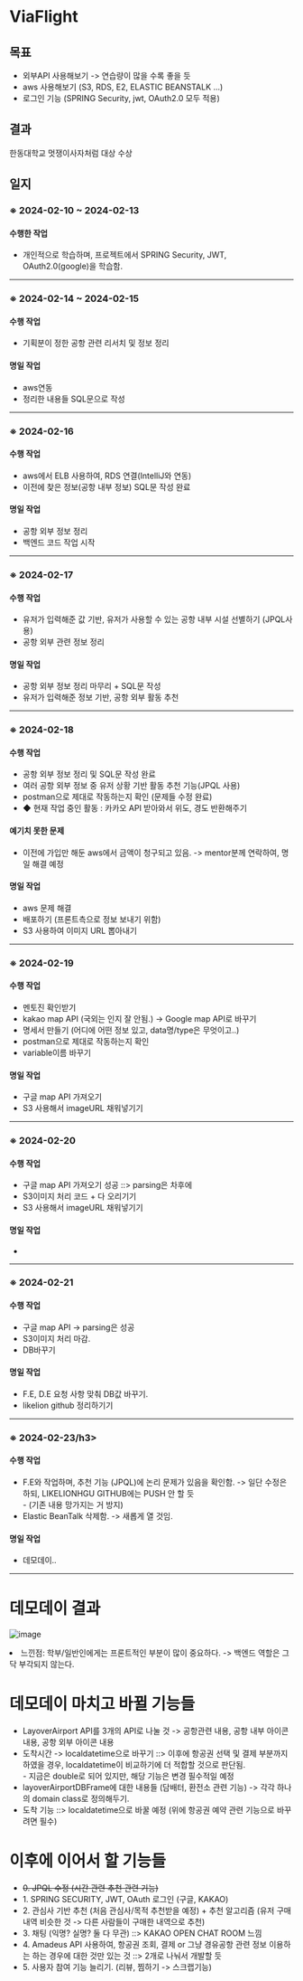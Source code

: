 <!DOCTYPE html>
<html>
<head>


<h1>ViaFlight</h1>

<h2>목표</h2>
<ul>
  <li>외부API 사용해보기 -> 연습량이 많을 수록 좋을 듯</li>
  <li>aws 사용해보기 (S3, RDS, E2, ELASTIC BEANSTALK ...)</li>
  <li>로그인 기능 (SPRING Security, jwt, OAuth2.0 모두 적용)</li>
</ul>

<h2>결과</h2>
<p>한동대학교 멋쟁이사자처럼 대상 수상</p>

<h2>일지</h2>

<h3>※ 2024-02-10 ~ 2024-02-13</h3>

<h4>수행한 작업</h4>
<ul>
  <li>개인적으로 학습하며, 프로젝트에서 SPRING Security, JWT, OAuth2.0(google)을 학습함.</li>
</ul>
<hr>

<h3>※ 2024-02-14 ~ 2024-02-15</h3>

<h4>수행 작업</h4>
<ul>
  <li>기획분이 정한 공항 관련 리서치 및 정보 정리</li>
</ul>

<h4>명일 작업</h4>
<ul>
  <li> aws연동 </li>
  <li> 정리한 내용들 SQL문으로 작성</li>
</ul>

<hr>

<h3>※ 2024-02-16</h3>

<h4>수행 작업</h4>
<ul>
  <li>aws에서 ELB 사용하여, RDS 연결(IntelliJ와 연동)</li>
  <li>이전에 찾은 정보(공항 내부 정보) SQL문 작성 완료</li>
</ul>

<h4>명일 작업</h4>
<ul>
  <li> 공항 외부 정보 정리 </li>
  <li> 백엔드 코드 작업 시작 </li>
</ul>

<hr>

<h3>※ 2024-02-17</h3>

<h4>수행 작업</h4>
<ul>
  <li> 유저가 입력해준 값 기반, 유저가 사용할 수 있는 공항 내부 시설 선별하기 (JPQL사용) </li>
  <li> 공항 외부 관련 정보 정리 </li>
</ul>

<h4>명일 작업</h4>
<ul>
  <li> 공항 외부 정보 정리 마무리 + SQL문 작성 </li>
  <li> 유저가 입력해준 정보 기반, 공항 외부 활동 추천 </li>
</ul>

<hr>

<h3>※ 2024-02-18</h3>

<h4>수행 작업</h4>
<ul>
  <li> 공항 외부 정보 정리 및 SQL문 작성 완료 </li>
  <li> 여러 공항 외부 정보 중 유저 상황 기반 활동 추천 기능(JPQL 사용)</li> 
  <li> postman으로 제대로 작동하는지 확인 (문제들 수정 완료) </li>
  <li> ◆ 현재 작업 중인 활동 : 카카오 API 받아와서 위도, 경도 반환해주기</li>
</ul>

<h4>예기치 못한 문제</h4>
<ul>
  <li> 이전에 가입만 해둔 aws에서 금액이 청구되고 있음. -> mentor분께 연락하여, 명일 해결 예정</li>
</ul>

<h4>명일 작업</h4>
<ul>
  <li>aws 문제 해결</li>
  <li>배포하기 (프론트측으로 정보 보내기 위함)</li>
  <li>S3 사용하여 이미지 URL 뽑아내기</li>
</ul>

<hr>

<h3>※ 2024-02-19</h3>

<h4>수행 작업</h4>
<ul>
  <li>멘토진 확인받기</li>
  <li>kakao map API (국외는 인지 잘 안됨.) -> Google map API로 바꾸기</li>
  <li>명세서 만들기 (어디에 어떤 정보 있고, data명/type은 무엇이고..)</li>
  <li> postman으로 제대로 작동하는지 확인 </li>  
  <li> variable이름 바꾸기 </li>
</ul>

<h4>명일 작업</h4>
<ul>
  <li>구글 map API 가져오기</li>
  <li>S3 사용해서 imageURL 채워넣기기</li>
</ul>

<hr>

<h3>※ 2024-02-20</h3>

<h4>수행 작업</h4>
<ul>
  <li>구글 map API 가져오기 성공 ::> parsing은 차후에 </li>
  <li>S3이미지 처리 코드 + 다 오리기기</li>
  <li>S3 사용해서 imageURL 채워넣기기</li>
</ul>

<h4>명일 작업</h4>
<ul>
  <li></li>
</ul>

<hr>

<h3>※ 2024-02-21</h3>

<h4>수행 작업</h4>
<ul>
  <li>구글 map API -> parsing은 성공 </li>
  <li>S3이미지 처리 마감.</li>
  <li>DB바꾸기</li>
</ul>

<h4>명일 작업</h4>
<ul>
  <li>F.E, D.E 요청 사항 맞춰 DB값 바꾸기.</li>
  <li>likelion github 정리하기기</li>
</ul>

<hr>


<h3>※ 2024-02-23/h3>

<h4>수행 작업</h4>
<ul>
  <li>F.E와 작업하며, 추천 기능 (JPQL)에 논리 문제가 있음을 확인함. -> 일단 수정은 하되, LIKELIONHGU GITHUB에는 PUSH 안 할 듯 </li>
  - (기존 내용 망가지는 거 방지)
  <li>Elastic BeanTalk 삭제함. -> 새롭게 열 것임.</li>
</ul>

<h4>명일 작업</h4>
<ul>
  <li>데모데이..</li>
</ul>

<hr>

<h1>데모데이 결과</h1>

![image](https://github.com/7SH7/viaflight_local/assets/97334714/9d9d5c18-2b32-4f2c-a996-67fffb76db23)

<li>느낀점: 학부/일반인에게는 프론트적인 부분이 많이 중요하다. -> 백엔드 역할은 그닥 부각되지 않는다. </li>

<h1>데모데이 마치고 바뀔 기능들</h1>
<ul>
  <li>LayoverAirport API를 3개의 API로 나눌 것 -> 공항관련 내용, 공항 내부 아이콘 내용, 공항 외부 아이콘 내용</li>
  <li>도착시간  -> localdatetime으로 바꾸기 ::> 이후에 항공권 선택 및 결제 부분까지 하였을 경우, localdatetime이 비교하기에 더 적합할 것으로 판단됨.</li>
  - 지금은 double로 되어 있지만, 해당 기능은 변경 필수적일 예정
  <li>layoverAirportDBFrame에 대한 내용들 (담배터, 환전소 관련 기능) -> 각각 하나의 domain class로 정의해두기.</li>
  <li>도착 기능 ::> localdatetime으로 바꿀 예정 (위에 항공권 예약 관련 기능으로 바꾸려면 필수)</li>
</ul>

<h1>이후에 이어서 할 기능들</h1>
<ul>
  <li> <s> 0. JPQL 수정 (시간 관련 추천 관련 기능) </s> </li>
  <li> 1. SPRING SECURITY, JWT, OAuth 로그인 (구글, KAKAO)   </li>
  <li> 2. 관심사 기반 추천 (처음 관심사/목적 추천받을 예정) + 추천 알고리즘 (유저 구매 내역 비슷한 것 -> 다른 사람들이 구매한 내역으로 추천) </li>
  <li> 3. 채팅 (익명? 실명? 둘 다 무관) ::> KAKAO OPEN CHAT ROOM 느낌   </li>
  <li> 4. Amadeus API 사용하여, 항공권 조회, 결제 or 그냥 경유공항 관련 정보 이용하는 하는 경우에 대한 것만 있는 것 ::> 2개로 나눠서 개발할 듯</li>
  <li> 5. 사용자 참여 기능 늘리기. (리뷰, 찜하기 -> 스크랩기능)</li>
</ul>

</body>
</html>
